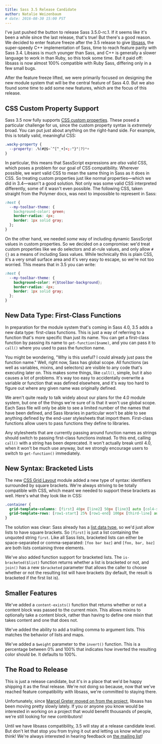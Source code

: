 ```yaml
---
title: Sass 3.5 Release Candidate
author: Natalie Weizenbaum
# date: 2016-08-30 15:00 PST
---
```


I've just pushed the button to release Sass 3.5.0-rc.1. If it seems like it's
been a while since the last release, that's true! But there's a good reason. We
decided to enter feature freeze after the 3.5 release to give
[libsass](/libsass), the super-speedy C++ implementation of Sass, time to reach
feature parity with Sass 3.4. Libsass is much younger than Sass, and C++ is
generally a slower language to work in than Ruby, so this took some time. But it
paid off: libsass is now almost 100% compatible with Ruby Sass, differing only
in a few small bugs.

After the feature freeze lifted, we were primarily focused on designing the new
module system that will be the central feature of Sass 4.0. But we also found
some time to add some new features, which are the focus of this release.


## CSS Custom Property Support

Sass 3.5 now fully supports [CSS custom
properties](https://developer.mozilla.org/en-US/docs/Web/CSS/Using_CSS_variables).
These posed a particular challenge for us, since the custom property syntax is
*extremely* broad. You can put just about anything on the right-hand side. For
example, this is totally valid, meaningful CSS:

```css
.wacky-property {
  --property: .%(#@$~`^[^_+]<;:"}"|?)*+
}
```

In particular, this means that SassScript expressions are *also* valid CSS,
which poses a problem for our goal of CSS compatibility. Wherever possible, we
want valid CSS to mean the same thing in Sass as it does in CSS. So treating
custom properties just like normal properties—which we did in 3.4—wasn't a good
solution. Not only was some valid CSS interpreted differently, some of it wasn't
even possible. The following CSS, taken straight from the Polymer docs, was next
to impossible to represent in Sass:

```css
:host {
  --my-toolbar-theme: {
    background-color: green;
    border-radius: 4px;
    border: 1px solid gray;
  };
}
```

On the other hand, we needed *some* way of including dynamic SassScript values
in custom properties. So we decided on a compromise: we'd treat custom
properties like we do selectors and at-rule values, and only allow `#{}` as a
means of including Sass values. While technically this is plain CSS, it's a very
small surface area and it's very easy to escape, so we're not too worried. This
means that in 3.5 you can write:

```scss
:host {
  --my-toolbar-theme: {
    background-color: #{$toolbar-background};
    border-radius: 4px;
    border: 1px solid gray;
  };
}
```

## New Data Type: First-Class Functions

In preparation for the module system that's coming in Sass 4.0, 3.5 adds a new
data type: first-class functions. This is just a way of referring to a function
that's more specific than just its name. You can get a first-class function by
passing its name to `get-function($name)`, and you can pass it to `call()` where
you used to pass the function name.

You might be wondering, "Why is this useful? I could already just pass the
function name." Well, right now, Sass has global scope. All functions (as well
as variables, mixins, and selectors) are visible to any code that's executing
later on. This makes some things, like `call()`, simple, but it also causes a
lot of problems. It's way too easy to accidentally overwrite a variable or
function that was defined elsewhere, and it's way too hard to figure out where
any given name was originally defined.

We aren't quite ready to talk widely about our plans for the 4.0 module system,
but one of the things we're sure of is that it won't use global scope. Each Sass
file will only be able to see a limited number of the names that have been
defined, and Sass libraries in particular won't be able to see anything defined
by the end-user stylesheets that import them. First-class functions allow users
to pass functions they define to libraries.

Any stylesheets that are currently passing around function names as strings
should switch to passing first-class functions instead. To this end, calling
`call()` with a string has been deprecated. It won't actually break until 4.0,
when it won't be much use anyway, but we strongly encourage users to switch to
`get-function()` immediately.

## New Syntax: Bracketed Lists

The new [CSS Grid
Layout](https://css-tricks.com/snippets/css/complete-guide-grid/) module added a
new type of syntax: identifiers surrounded by square brackets. We're always
striving to be totally compatible with CSS, which meant we needed to support
these brackets as well. Here's what they look like in CSS:

```css
.container {
  grid-template-columns: [first] 40px [line2] 50px [line3] auto [col4-start] 50px [five] 40px [end];
  grid-template-rows: [row1-start] 25% [row1-end] 100px [third-line] auto [last-line];
}
```

The solution was clear: Sass already has a [list data
type](/documentation/file.SASS_REFERENCE.html#lists), so we'd just allow lists
to have square brackets. So `[first]` is just a list containing the unquoted
string `first`. Like all Sass lists, bracketed lists can either be
space-separated or comma-separated: `[foo bar baz]` and `[foo, bar, baz]` are
both lists containing three elements.

We've also added function support for bracketed lists. The `is-bracketed($list)`
function returns whether a list is bracketed or not, and `join()` has a new
`$bracketed` parameter that allows the caller to choose whether or not the
resulting list will have brackets (by default, the result is bracketed if the
first list is).

## Smaller Features

We've added a `content-exists()` function that returns whether or not a content
block was passed to the current mixin. This allows mixins to optionally take a
content block, rather than having to define one mixin that takes content and one
that does not.

We've added the ability to add a trailing comma to argument lists. This matches
the behavior of lists and maps.

We've added a `$weight` parameter to the `invert()` function. This is a
percentage between 0% and 100% that indicates how inverted the resulting color
should be. It defaults to 100%.

## The Road to Release

This is just a release candidate, but it's in a place that we'd be happy
shipping it as the final release. We're not doing so because, now that we've
reached feature compatibility with libsass, we're committed to staying there.

Unfortunately, since [Marcel Greter moved on from the
project](/blog/thank-you-marcel), libsass has been moving pretty slowly lately.
If you or anyone you know would be interested in working on a project that would
benefit thousands of people, we're still looking for new contributors!

Until we have libsass compatibility, 3.5 will stay at a release candidate level.
But don't let that stop you from trying it out and letting us know what you
think! We're always interested in hearing feedback on [the mailing
list](https://groups.google.com/forum/#!forum/sass-lang)!
